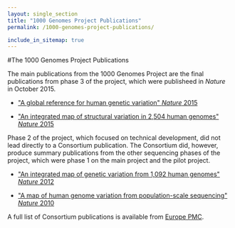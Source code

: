 ```yaml
---
layout: single_section
title: "1000 Genomes Project Publications"
permalink: /1000-genomes-project-publications/

include_in_sitemap: true
---
```

#The 1000 Genomes Project Publications

The main publications from the 1000 Genomes Project are the final publications from phase 3 of the project, which were publisheed in *Nature* in October 2015.

- ["A global reference for human genetic variation" *Nature* 2015](http://www.nature.com/nature/journal/v526/n7571/full/nature15393.html)

- ["An integrated map of structural variation in 2,504 human genomes" *Nature* 2015](http://www.nature.com/nature/journal/v526/n7571/full/nature15394.html)

Phase 2 of the project, which focused on technical development, did not lead directly to a Consortium publication. The Consortium did, however, produce summary publications from the other sequencing phases of the project, which were phase 1 on the main project and the pilot project.

- ["An integrated map of genetic variation from 1,092 human genomes" *Nature* 2012](http://www.nature.com/nature/journal/v491/n7422/full/nature11632.html)

- ["A map of human genome variation from population-scale sequencing" *Nature* 2010](http://www.nature.com/nature/journal/v467/n7319/full/nature09534.html)

A full list of Consortium publications is available from [Europe PMC](http://europepmc.org/search?page=1&query=AUTH:%221000+Genomes+Project+Consortium%22&restrict=All+results).
